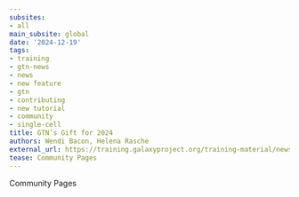 ```yaml
---
subsites:
- all
main_subsite: global
date: '2024-12-19'
tags:
- training
- gtn-news
- news
- new feature
- gtn
- contributing
- new tutorial
- community
- single-cell
title: GTN’s Gift for 2024
authors: Wendi Bacon, Helena Rasche
external_url: https://training.galaxyproject.org/training-material/news/2024/12/19/community_page.html
tease: Community Pages
---
```

Community Pages